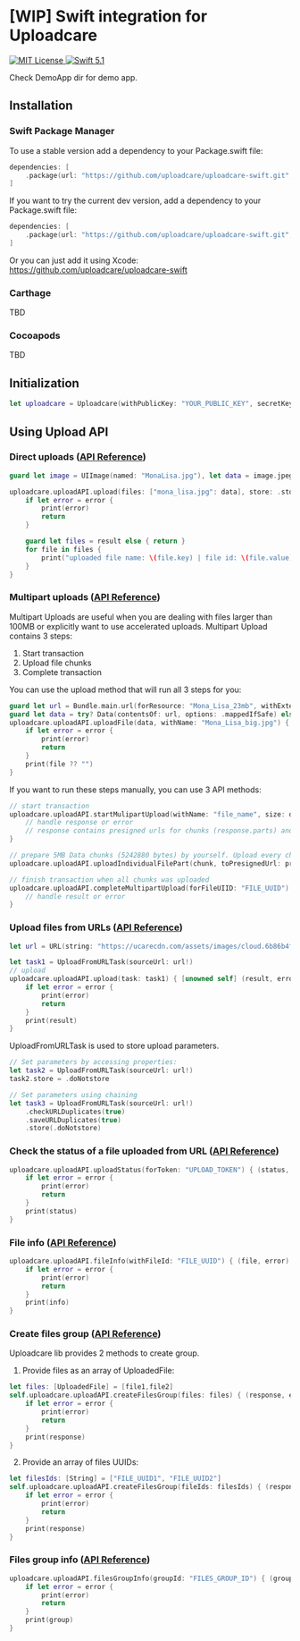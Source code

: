 # [WIP] Swift integration for Uploadcare

<p align="left">
    <a href="LICENSE">
        <img src="https://img.shields.io/badge/license-MIT-brightgreen.svg" alt="MIT License">
    </a>
    <a href="https://swift.org">
        <img src="https://img.shields.io/badge/swift-5.1-brightgreen.svg" alt="Swift 5.1">
    </a>
</p>

Check DemoApp dir for demo app.

## Installation

### Swift Package Manager

To use a stable version add a dependency to your Package.swift file:

```swift
dependencies: [
    .package(url: "https://github.com/uploadcare/uploadcare-swift.git", branch("master"))
]
```

If you want to try the current dev version, add a dependency to your Package.swift file:

```swift
dependencies: [
    .package(url: "https://github.com/uploadcare/uploadcare-swift.git", branch("develop"))
]
```

Or you can just add it using Xcode: https://github.com/uploadcare/uploadcare-swift

### Carthage

TBD

### Cocoapods

TBD

## Initialization

```swift
let uploadcare = Uploadcare(withPublicKey: "YOUR_PUBLIC_KEY", secretKey: "YOUR_SECRET_KEY")
```

## Using Upload API

### Direct uploads ([API Reference](https://uploadcare.com/api-refs/upload-api/#operation/baseUpload)) ###

```swift
guard let image = UIImage(named: "MonaLisa.jpg"), let data = image.jpegData(compressionQuality: 1) else { return }

uploadcare.uploadAPI.upload(files: ["mona_lisa.jpg": data], store: .store) { (result, error) in
    if let error = error {
        print(error)
        return
    }

    guard let files = result else { return }			
    for file in files {
        print("uploaded file name: \(file.key) | file id: \(file.value)")
    }
}
```

### Multipart uploads ([API Reference](https://uploadcare.com/api-refs/upload-api/#operation/multipartFileUploadStart)) ###

Multipart Uploads are useful when you are dealing with files larger than 100MB or explicitly want to use accelerated uploads.  Multipart Upload contains 3 steps:
1. Start transaction
2. Upload file chunks
3. Complete transaction

You can use the upload method that will run all 3 steps for you:

```swift
guard let url = Bundle.main.url(forResource: "Mona_Lisa_23mb", withExtension: "jpg") else { return }
guard let data = try? Data(contentsOf: url, options: .mappedIfSafe) else { return }
uploadcare.uploadAPI.uploadFile(data, withName: "Mona_Lisa_big.jpg") { (file, error) in
    if let error = error {
        print(error)
        return
    }
    print(file ?? "")
}
```

If you want to run these steps manually, you can use 3 API methods:

```swift
// start transaction
uploadcare.uploadAPI.startMulipartUpload(withName: "file_name", size: data.count, mimeType: "image/jpeg") { (response, error) in
    // handle response or error
    // response contains presigned urls for chunks (response.parts) and file UUID (response.uuid)
}

// prepare 5MB Data chunks (5242880 bytes) by yourself. Upload every chunk with:
uploadcare.uploadAPI.uploadIndividualFilePart(chunk, toPresignedUrl: presignedUrl, withMimeType: "image/jpeg")

// finish transaction when all chunks was uploaded
uploadcare.uploadAPI.completeMultipartUpload(forFileUIID: "FILE_UUID") { (file, error) in
    // handle result or error
}
```

### Upload files from URLs ([API Reference](https://uploadcare.com/api-refs/upload-api/#operation/fromURLUpload)) ###

```swift
let url = URL(string: "https://ucarecdn.com/assets/images/cloud.6b86b4f1d77e.jpg")

let task1 = UploadFromURLTask(sourceUrl: url!)
// upload
uploadcare.uploadAPI.upload(task: task1) { [unowned self] (result, error) in
    if let error = error {
        print(error)
        return
    }
    print(result)
}
```

UploadFromURLTask is used to store upload parameters.

```swift
// Set parameters by accessing properties:
let task2 = UploadFromURLTask(sourceUrl: url!)
task2.store = .doNotstore

// Set parameters using chaining
let task3 = UploadFromURLTask(sourceUrl: url!)
    .checkURLDuplicates(true)
    .saveURLDuplicates(true)
    .store(.doNotstore)
```

### Check the status of a file uploaded from URL ([API Reference](https://uploadcare.com/api-refs/upload-api/#operation/fromURLUploadStatus)) ###

```swift
uploadcare.uploadAPI.uploadStatus(forToken: "UPLOAD_TOKEN") { (status, error) in
    if let error = error {
        print(error)
        return
    }
    print(status)
}
```

### File info ([API Reference](https://uploadcare.com/api-refs/upload-api/#operation/fileUploadInfo)) ###

```swift
uploadcare.uploadAPI.fileInfo(withFileId: "FILE_UUID") { (file, error) in
    if let error = error {
        print(error)
        return
    }
    print(info)
}
```

### Create files group ([API Reference](https://uploadcare.com/api-refs/upload-api/#operation/createFilesGroup)) ###

Uploadcare lib provides 2 methods to create group.

1. Provide files as an array of UploadedFile:

```swift
let files: [UploadedFile] = [file1,file2]
self.uploadcare.uploadAPI.createFilesGroup(files: files) { (response, error) in
    if let error = error {
        print(error)
        return
    }
    print(response)
}
```

2. Provide an array of files UUIDs:

```swift
let filesIds: [String] = ["FILE_UUID1", "FILE_UUID2"]
self.uploadcare.uploadAPI.createFilesGroup(fileIds: filesIds) { (response, error) in
    if let error = error {
        print(error)
        return
    }
    print(response)
}
```

### Files group info ([API Reference](https://uploadcare.com/api-refs/upload-api/#operation/filesGroupInfo)) ###

```swift
uploadcare.uploadAPI.filesGroupInfo(groupId: "FILES_GROUP_ID") { (group, error) in
    if let error = error {
        print(error)
        return
    }
    print(group)
}
```
